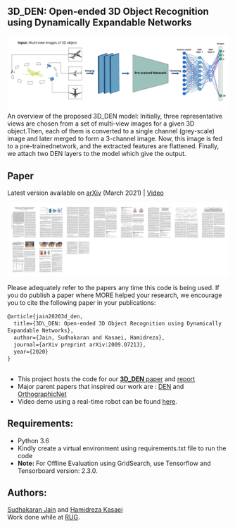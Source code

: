 ## 3D_DEN: Open-ended 3D Object Recognition using Dynamically Expandable Networks
![alt text](model_arch.png)
  An overview of the proposed 3D_DEN model: Initially, three representative views are chosen from a set of multi-view images for a given 3D object.Then, each of them is converted to a single channel (grey-scale) image and later merged to form a 3-channel image. Now, this image is fed to a pre-trainednetwork, and the extracted features are flattened. Finally, we attach two DEN layers to the model which give the output.

## Paper
Latest version available on [arXiv](https://arxiv.org/abs/2009.07213) (March 2021) | [Video](https://youtu.be/tf4trRMyQ0Y)

![alt text](paper.png)

Please adequately refer to the papers any time this code is being used. If you do publish a paper where MORE helped your research, we encourage you to cite the following paper in your publications:

```text
@article{jain20203d_den,
  title={3D\_DEN: Open-ended 3D Object Recognition using Dynamically Expandable Networks},
  author={Jain, Sudhakaran and Kasaei, Hamidreza},
  journal={arXiv preprint arXiv:2009.07213},
  year={2020}
}
```
  
## 
- This project hosts the code for our [**3D_DEN** paper](https://arxiv.org/pdf/2009.07213.pdf) and [report](https://fse.studenttheses.ub.rug.nl/23621/1/SJ_Graduation_Thesis_Final_submission.pdf)
- Major parent papers that inspired our work are : [DEN](https://openreview.net/pdf?id=Sk7KsfW0-) and [OrthographicNet](https://arxiv.org/pdf/1902.03057.pdf)
- Video demo using a real-time robot can be found [here](https://youtu.be/tf4trRMyQ0Y).

## Requirements:
- Python 3.6
- Kindly create a virtual environment using requirements.txt file to run the code  
- **Note:** For Offline Evaluation using GridSearch, use Tensorflow and Tensorboard version: 2.3.0.

## Authors: 
[Sudhakaran Jain](https://sudhakaranjain.github.io/) and [Hamidreza Kasaei](https://hkasaei.github.io/)  
Work done while at [RUG](https://www.rug.nl/).
